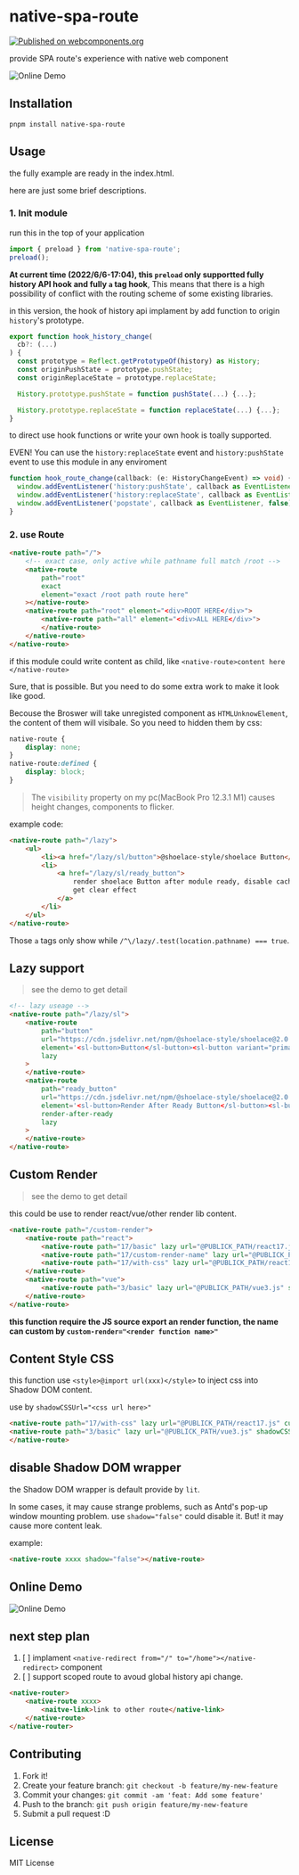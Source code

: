 # native-spa-route

[![Published on webcomponents.org](https://img.shields.io/badge/webcomponents.org-published-blue.svg)](https://www.webcomponents.org/element/owner/native-spa-route)

provide SPA route's experience with native web component

![Online Demo]([https://](https://native-spa-route.vercel.app/))

## Installation

`pnpm install native-spa-route`

## Usage

the fully example are ready in the index.html.

here are just some brief descriptions.

### 1. Init module

run this in the top of your application

```typescript
import { preload } from 'native-spa-route';
preload();
```

**At current time (2022/6/6-17:04), this `preload` only supportted fully history API hook and fully `a` tag hook**,
This means that there is a high possibility of conflict with the routing scheme of some existing libraries.

in this version, the hook of history api implament by add function to origin `history`'s prototype.

```typescript
export function hook_history_change(
  cb?: (...)
) {
  const prototype = Reflect.getPrototypeOf(history) as History;
  const originPushState = prototype.pushState;
  const originReplaceState = prototype.replaceState;

  History.prototype.pushState = function pushState(...) {...};

  History.prototype.replaceState = function replaceState(...) {...};
}
```

to direct use hook functions or write your own hook is toally supported.

EVEN! You can use the `history:replaceState` event and `history:pushState` event to use this module in any enviroment

```typescript
function hook_route_change(callback: (e: HistoryChangeEvent) => void) {
  window.addEventListener('history:pushState', callback as EventListener);
  window.addEventListener('history:replaceState', callback as EventListener);
  window.addEventListener('popstate', callback as EventListener, false);
}
```

### 2. use Route

```html
<native-route path="/">
	<!-- exact case, only active while pathname full match /root -->
	<native-route
		path="root"
		exact
		element="exact /root path route here"
	></native-route>
	<native-route path="root" element="<div>ROOT HERE</div>">
		<native-route path="all" element="<div>ALL HERE</div>">
		</native-route>
	</native-route>
</native-route>
```

if this module could write content as child, like `<native-route>content here </native-route>`

Sure, that is possible. But you need to do some extra work to make it look like good.

Becouse the Broswer will take unregisted component as `HTMLUnknowElement`, the content of them will visibale.
So you need to hidden them by css:

```css
native-route {
	display: none;
}
native-route:defined {
	display: block;
}
```

> The `visibility` property on my pc(MacBook Pro 12.3.1 M1) causes height changes, components to flicker.

example code:

```html
<native-route path="/lazy">
	<ul>
		<li><a href="/lazy/sl/button">@shoelace-style/shoelace Button</a></li>
		<li>
			<a href="/lazy/sl/ready_button">
				render shoelace Button after module ready, disable cache to
				get clear effect
			</a>
		</li>
	</ul>
</native-route>
```

Those `a` tags only show while `/^\/lazy/.test(location.pathname) === true`.

## Lazy support

> see the demo to get detail

```html
<!-- lazy useage -->
<native-route path="/lazy/sl">
	<native-route
		path="button"
		url="https://cdn.jsdelivr.net/npm/@shoelace-style/shoelace@2.0.0-beta.74/dist/components/button/button.js"
		element='<sl-button>Button</sl-button><sl-button variant="primary">Primary</sl-button><sl-button variant="neutral" loading>Neutral</sl-button>'
		lazy
	>
	</native-route>
	<native-route
		path="ready_button"
		url="https://cdn.jsdelivr.net/npm/@shoelace-style/shoelace@2.0.0-beta.74/dist/components/button/button.js"
		element='<sl-button>Render After Ready Button</sl-button><sl-button variant="primary">Primary</sl-button><sl-button variant="neutral" loading>Neutral</sl-button>'
		render-after-ready
		lazy
	>
	</native-route>
</native-route>
```

## Custom Render

> see the demo to get detail

this could be use to render react/vue/other render lib content.

```html
<native-route path="/custom-render">
	<native-route path="react">
		<native-route path="17/basic" lazy url="@PUBLICK_PATH/react17.js" custom-render></native-route>
		<native-route path="17/custom-render-name" lazy url="@PUBLICK_PATH/react17.js" custom-render="customRenderFunction"></native-route>
		<native-route path="17/with-css" lazy url="@PUBLICK_PATH/react17.js" custom-render="withCss" shadowCSSUrl="@PUBLICK_PATH/react17.css"></native-route>
	</native-route>
	<native-route path="vue">
		<native-route path="3/basic" lazy url="@PUBLICK_PATH/vue3.js" shadowCSSUrl="@PUBLICK_PATH/vue3.css" custom-render></native-route>
	</native-route>
</native-route>
```

**this function require the JS source export an render function, the name can custom by `custom-render="<render function name>"`**

## Content Style CSS

this function use `<style>@import url(xxx)</style>` to inject css into Shadow DOM content.

use by `shadowCSSUrl="<css url here>"`

```html
<native-route path="17/with-css" lazy url="@PUBLICK_PATH/react17.js" custom-render="withCss" shadowCSSUrl="@PUBLICK_PATH/react17.css"></native-route>
<native-route path="3/basic" lazy url="@PUBLICK_PATH/vue3.js" shadowCSSUrl="@PUBLICK_PATH/vue3.css" custom-render></native-route>
</native-route>
```

## disable Shadow DOM wrapper

the Shadow DOM wrapper is default provide by `lit`.

In some cases, it may cause strange problems, such as Antd's pop-up window mounting problem.
use `shadow="false"` could disable it. But! it may cause more content leak.

example:

```html
<native-route xxxx shadow="false"></native-route>
```

## Online Demo

![Online Demo]([https://](https://native-spa-route.vercel.app/))

## next step plan

1. [ ] implament `<native-redirect from="/" to="/home"></native-redirect>` component
2. [ ] support scoped route to avoud global history api change.

```html
<native-router>
	<native-route xxxx>
		<naitve-link>link to other route</native-link>
	</native-route>
</native-router>
```

## Contributing

1. Fork it!
2. Create your feature branch: `git checkout -b feature/my-new-feature`
3. Commit your changes: `git commit -am 'feat: Add some feature'`
4. Push to the branch: `git push origin feature/my-new-feature`
5. Submit a pull request :D

## License

MIT License
